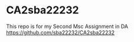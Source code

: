# CA2sba22232
This repo is for my Second Msc Assignment in DA
https://github.com/sba22232/CA2sba22232